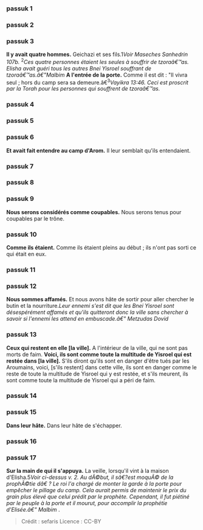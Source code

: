 
### passuk 1

### passuk 2

### passuk 3
<b>Il y avait quatre hommes.</b> Geichazi et ses fils.</sup>1</sup><i class="footnote">Voir Maseches Sanhedrin 107b.</i> <sup>2</sup><i class="footnote">Ces quatre personnes étaient les seules à souffrir de <i>tzoraâ€™as</i>. Elisha avait guéri tous les autres Bnei Yisroel souffrant de <i>tzoraâ€™as</i>.â€"Malbim</i>
<b>A l'entrée de la porte.</b> Comme il est dit : "Il vivra seul ; hors du camp sera sa demeure.â€<sup>3</sup><i class="footnote">Vayikra 13:46. Ceci est proscrit par la Torah pour les personnes qui souffrent de <i>tzoraâ€™as</i>.</i>

### passuk 4

### passuk 5

### passuk 6
<b>Et avait fait entendre au camp d'Arom.</b> Il leur semblait qu'ils entendaient.

### passuk 7

### passuk 8

### passuk 9
<b>Nous serons considérés comme coupables.</b> Nous serons tenus pour coupables par le trône.

### passuk 10
<b>Comme ils étaient.</b> Comme ils étaient pleins au début ; ils n'ont pas sorti ce qui était en eux.

### passuk 11

### passuk 12
<b>Nous sommes affamés.</b> Et nous avons hâte de sortir pour aller chercher le butin et la nourriture.</sup></sup><i class="footnote">Leur ennemi s'est dit que les Bnei Yisroel sont désespérément affamés et qu'ils quitteront donc la ville sans chercher à savoir si l'ennemi les attend en embuscade.â€" Metzudas Dovid</i>

### passuk 13
<b>Ceux qui restent en elle [la ville].</b> A l'intérieur de la ville, qui ne sont pas morts de faim. 
<b>Voici, ils sont comme toute la multitude de Yisroel qui est restée dans [la ville].</b> S'ils diront qu'ils sont en danger d'être tués par les Aroumains, voici, [s'ils restent] dans cette ville, ils sont en danger comme le reste de toute la multitude de Yisroel qui y est restée, et s'ils meurent, ils sont comme toute la multitude de Yisroel qui a péri de faim.

### passuk 14

### passuk 15
<b>Dans leur hâte.</b> Dans leur hâte de s'échapper.

### passuk 16

### passuk 17
<b>Sur la main de qui il s'appuya.</b> La veille, lorsqu'il vint à la maison d'Elisha.</sup>5</sup><i class="footnote">Voir ci-dessus v. 2. Au dÃ©but, il sâ€?est moquÃ© de la prophÃ©tie dâ€ ? Le roi l'a chargé de monter la garde à la porte pour empêcher le pillage du camp. Cela aurait permis de maintenir le prix du grain plus élevé que celui prédit par le prophète. Cependant, il fut piétiné par le peuple à la porte et il mourut, pour accomplir la prophétie d'Elisée.â€" Malbim </i>.

>Crédit : sefaris
>Licence : CC-BY